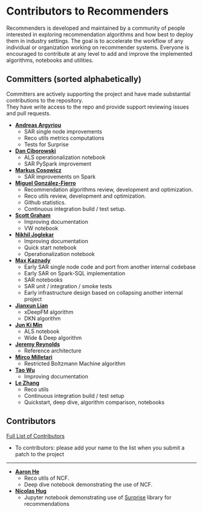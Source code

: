 Contributors to Recommenders 
============================
Recommenders is developed and maintained by a community of people interested in exploring recommendation algorithms and how best to deploy them in industry settings. The goal is to accelerate the workflow of any individual or organization working on recommender systems. Everyone is encouraged to contribute at any level to add and improve the implemented algorithms, notebooks and utilities. 

Committers (sorted alphabetically)
----------------------------------
Committers are actively supporting the project and have made substantial contributions to the repository.<br>
They have write access to the repo and provide support reviewing issues and pull requests.

* **[Andreas Argyriou](https://github.com/anargyri)**
    * SAR single node improvements
    * Reco utils metrics computations
    * Tests for Surprise
* **[Dan Ciborowski](https://github.com/dciborow)**
    * ALS operationalization notebook
    * SAR PySpark improvement
* **[Markus Cosowicz](https://github.com/eisber)**
    * SAR improvements on Spark
* **[Miguel González-Fierro](https://github.com/miguelfierro)**
    * Recommendation algorithms review, development and optimization.
    * Reco utils review, development and optimization.
    * Github statistics.
    * Continuous integration build / test setup.
* **[Scott Graham](https://github.com/gramhagen)**
    * Improving documentation
    * VW notebook
* **[Nikhil Joglekar](https://github.com/nikhilrj)**
    * Improving documentation
    * Quick start notebook
    * Operationalization notebook
* **[Max Kaznady](https://github.com/maxkazmsft)**
    * Early SAR single node code and port from another internal codebase
    * Early SAR on Spark-SQL implementation
    * SAR notebooks
    * SAR unit / integration / smoke tests
    * Early infrastructure design based on collapsing another internal project
* **[Jianxun Lian](https://github.com/Leavingseason)**
    * xDeepFM algorithm
    * DKN algorithm
* **[Jun Ki Min](https://github.com/loomlike)**
    * ALS notebook
    * Wide & Deep algorithm
* **[Jeremy Reynolds](https://github.com/jreynolds01)**
    * Reference architecture
* **[Mirco Milletarì](https://github.com/WessZumino)**
    * Restricted Boltzmann Machine algorithm
* **[Tao Wu](https://github.com/wutao)**
    * Improving documentation
* **[Le Zhang](https://github.com/yueguoguo)**
    * Reco utils
    * Continuous integration build / test setup
    * Quickstart, deep dive, algorithm comparison, notebooks

Contributors
------------
[Full List of Contributors](https://github.com/Microsoft/Recommenders/graphs/contributors)
- To contributors: please add your name to the list when you submit a patch to the project
---

* **[Aaron He](https://github.com/AaronHeee)**
    * Reco utils of NCF.
    * Deep dive notebook demonstrating the use of NCF.
* **[Nicolas Hug](https://github.com/NicolasHug)**
    * Jupyter notebook demonstrating use of [Surprise](https://github.com/NicolasHug/Surprise) library for recommendations
